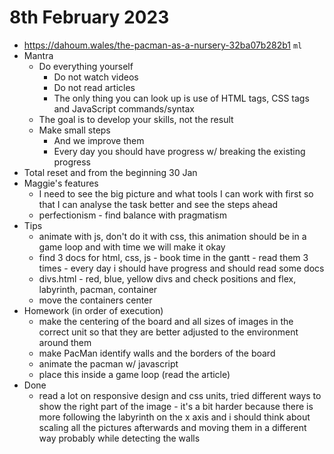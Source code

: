# 8th February 2023

* https://dahoum.wales/the-pacman-as-a-nursery-32ba07b282b1 `ml`
* Mantra
  * Do everything yourself
    * Do not watch videos
    * Do not read articles
    * The only thing you can look up is use of HTML tags, CSS tags and JavaScript commands/syntax
  * The goal is to develop your skills, not the result
  * Make small steps
    * And we improve them
    * Every day you should have progress w/ breaking the existing progress
* Total reset and from the beginning 30 Jan
* Maggie's features
  * I need to see the big picture and what tools I can work with first so that I can analyse the task better and see the steps ahead
  * perfectionism - find balance with pragmatism
* Tips
  * animate with js, don't do it with css, this animation should be in a game loop and with time we will make it okay
  * find 3 docs for html, css, js - book time in the gantt - read them 3 times - every day i should have progress and should read some docs
  * divs.html - red, blue, yellow divs and check positions and flex, labyrinth, pacman, container
  * move the containers center
* Homework (in order of execution)
  * make the centering of the board and all sizes of images in the correct unit so that they are better adjusted to the environment around them
  * make PacMan identify walls and the borders of the board
  * animate the pacman w/ javascript
  * place this inside a game loop (read the article) 
* Done
  * read a lot on responsive design and css units, tried different ways to show the right part of the image - it's a bit harder because there is more following the labyrinth on the x axis and i should think about scaling all the pictures afterwards and moving them in a different way probably while detecting the walls
